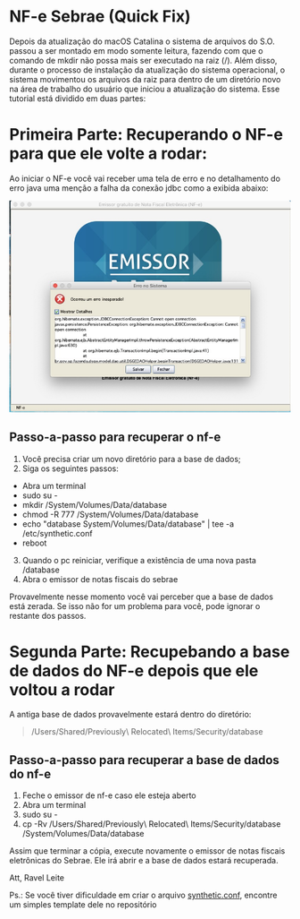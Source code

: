 # NF-e Sebrae (Quick Fix)

  Depois da atualização do macOS Catalina o sistema de arquivos do S.O. passou a ser montado em modo somente leitura, fazendo com que o comando de mkdir não possa mais ser executado na raiz (/). Além disso, durante o processo de instalação da atualização do sistema operacional, o sistema movimentou os arquivos da raiz para dentro de um diretório novo na área de trabalho do usuário que iniciou a atualização do sistema. Esse tutorial está dividido em duas partes:
  
# Primeira Parte: Recuperando o NF-e para que ele volte a rodar:

  Ao iniciar o NF-e você vai receber uma tela de erro e no detalhamento do erro java uma menção a falha da conexão jdbc como a exibida abaixo:
   
![emissor nf-e sebrae](https://github.com/ravxl/nfe-sebrae/blob/master/emissor_falha.jpg)   

## Passo-a-passo para recuperar o nf-e

1. Você precisa criar um novo diretório para a base de dados;
2. Siga os seguintes passos:
  * Abra um terminal
  * sudo su -
  * mkdir /System/Volumes/Data/database
  * chmod -R 777 /System/Volumes/Data/database
  * echo "database System/Volumes/Data/database" | tee -a /etc/synthetic.conf
  * reboot
3. Quando o pc reiniciar, verifique a existência de uma nova pasta /database
4. Abra o emissor de notas fiscais do sebrae

  Provavelmente nesse momento você vai perceber que a base de dados está zerada. Se isso não for um problema para você, pode ignorar o restante dos passos.
  
# Segunda Parte: Recupebando a base de dados do NF-e depois que ele voltou a rodar

  A antiga base de dados provavelmente estará dentro do diretório:
  
  > /Users/Shared/Previously\ Relocated\ Items/Security/database
  
  ## Passo-a-passo para recuperar a base de dados do nf-e
  1. Feche o emissor de nf-e caso ele esteja aberto
  2. Abra um terminal
  3. sudo su -
  4. cp -Rv /Users/Shared/Previously\ Relocated\ Items/Security/database /System/Volumes/Data/database
  
  Assim que terminar a cópia, execute novamente o emissor de notas fiscais eletrônicas do Sebrae. Ele irá abrir e a base de dados estará recuperada. 
  
Att,
Ravel Leite

Ps.: Se você tiver dificuldade em criar o arquivo [synthetic.conf](https://github.com/ravxl/nfe-sebrae/blob/master/synthetic.conf), encontre um simples template dele no repositório 

